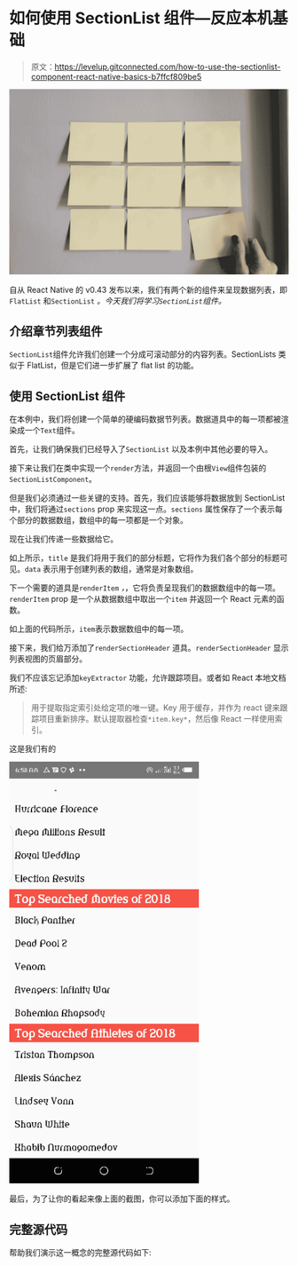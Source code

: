 # 如何使用 SectionList 组件—反应本机基础

> 原文：<https://levelup.gitconnected.com/how-to-use-the-sectionlist-component-react-native-basics-b7ffcf809be5>

![](img/2511cdb108d04a4ee9e7970fb0261262.png)

自从 React Native 的 v0.43 发布以来，我们有两个新的组件来呈现数据列表，即`FlatList` 和`SectionList` *。今天我们将学习`SectionList`组件。*

## **介绍章节列表组件**

`SectionList`组件允许我们创建一个分成可滚动部分的内容列表。SectionLists 类似于 FlatList，但是它们进一步扩展了 flat list 的功能。

## **使用 SectionList 组件**

在本例中，我们将创建一个简单的硬编码数据节列表。数据道具中的每一项都被渲染成一个`Text`组件。

首先，让我们确保我们已经导入了`SectionList` 以及本例中其他必要的导入。

接下来让我们在类中实现一个`render`方法，并返回一个由根`View`组件包装的`SectionListComponent`。

但是我们必须通过一些关键的支持。首先，我们应该能够将数据放到 SectionList 中，我们将通过`sections` prop 来实现这一点。`sections` 属性保存了一个表示每个部分的数据数组，数组中的每一项都是一个对象。

现在让我们传递一些数据给它。

如上所示，`title` 是我们将用于我们的部分标题，它将作为我们各个部分的标题可见。`data` 表示用于创建列表的数组，通常是对象数组。

下一个需要的道具是`renderItem` *，*，它将负责呈现我们的数据数组中的每一项。`renderItem` prop 是一个从数据数组中取出一个`item` 并返回一个 React 元素的函数。

如上面的代码所示，`item`表示数据数组中的每一项。

接下来，我们给万添加了`renderSectionHeader` 道具。`renderSectionHeader` 显示列表视图的页眉部分。

我们不应该忘记添加`keyExtractor` 功能，允许跟踪项目。或者如 React 本地文档所述:

> 用于提取指定索引处给定项的唯一键。Key 用于缓存，并作为 react 键来跟踪项目重新排序。默认提取器检查`*item.key*`，然后像 React 一样使用索引。

这是我们有的

![](img/e6d2899486fd52185917ed8fcaed7aa1.png)

最后，为了让你的看起来像上面的截图，你可以添加下面的样式。

## **完整源代码**

帮助我们演示这一概念的完整源代码如下: